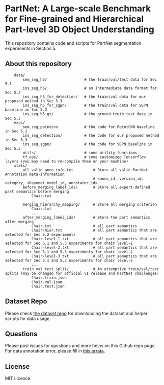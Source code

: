 # PartNet: A Large-scale Benchmark for Fine-grained and Hierarchical Part-level 3D Object Understanding 

This repository contains code and scripts for PartNet segmentation experiments in Section 5.

## About this repository

```
    data/
        sem_seg_h5/                 # the train/val/test data for Sec 5.1
        ins_seg_h5/                 # an intermediate data format for Sec 5.3
        ins_seg_h5_for_detection/   # the train/val data for our proposed method in Sec 5.3
        ins_seg_h5_for_sgpn/        # the train/val data for SGPN baseline in Sec 5.3
        ins_seg_h5_gt/              # the ground-truth test data in Sec 5.3
    exps/
        sem_seg_pointcnn            # the code for PointCNN baseline in Sec 5.1
        ins_seg_detection/          # the code for our proposed method in Sec 5.3
        ins_seg_sgpn/               # the code for SGPN baseline in Sec 5.3
        utils/                      # some utility functions
        tf_ops/                     # some customized Tensorflow layers (you may need to re-compile them on your machine)
    stats/
        all_valid_anno_info.txt         # Store all valid PartNet Annotation meta-information
                                        # <anno_id, version_id, category, shapenet_model_id, annotator_id>
        before_merging_label_ids/       # Store all expert-defined part semantics before merging
            Chair.txt
            ...
        merging_hierarchy_mapping/      # Store all merging criterion
            Chair.txt
            ...
        after_merging_label_ids/        # Store the part semantics after merging
            Chair.txt                   # all part semantics
            Chair-hier.txt              # all part semantics that are selected for Sec 5.2 experiments
            Chair-level-1.txt           # all part semantics that are selected for Sec 5.1 and 5.3 experiments for chair level-1
            Chair-level-2.txt           # all part semantics that are selected for Sec 5.1 and 5.3 experiments for chair level-2
            Chair-level-3.txt           # all part semantics that are selected for Sec 5.1 and 5.3 experiments for chair level-3
            ...
        train_val_test_split/           # An attemptive train/val/test splits (may be changed for official v1 release and PartNet challenges)
            Chair.train.json
            Chair.val.json
            Chair.test.json
```

## Dataset Repo

Please check [the dataset repo](https://github.com/daerduocarey/partnet_dataset) for downloading the dataset and helper scripts for data usage.


## Questions

Please post issues for questions and more helps on this Github repo page. For data annotation error, please fill in [this errata](https://docs.google.com/spreadsheets/d/1Q_6r9EblZdP9Grhhm2ob4u0FQ8xurAThlgK-qAcjYP0/edit?usp=sharing).


## License

MIT Licence

